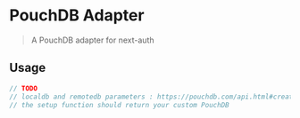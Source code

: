 # PouchDB Adapter

> A PouchDB adapter for next-auth

## Usage

```js
// TODO
// localdb and remotedb parameters : https://pouchdb.com/api.html#create_database
// the setup function should return your custom PouchDB
```

